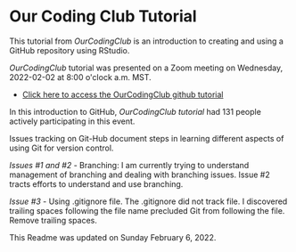 # Our Coding Club Tutorial 

This tutorial from *OurCodingClub* is an introduction to creating and using a GitHub repository using RStudio.  

*OurCodingClub* tutorial was presented on a Zoom meeting on Wednesday, 2022-02-02 at 8:00 o'clock a.m. MST.   

* [Click here to access the OurCodingClub github tutorial](https://ourcodingclub.github.io/tutorials/git/)

In this introduction to GitHub, *OurCodingClub tutorial* had 131 people actively participating in this event.  

Issues tracking on Git-Hub document steps in learning different aspects of using Git for version control.

*Issues #1 and #2*  - Branching:  I am currently trying to understand management of branching and dealing with branching issues.  Issue #2 tracts efforts to understand and use branching.  

*Issue #3* - Using .gitignore file.  The .gitignore did not track file.  I discovered trailing spaces following the file name precluded Git from following the file.  Remove trailing spaces.  





This Readme was updated on Sunday February 6, 2022.  
